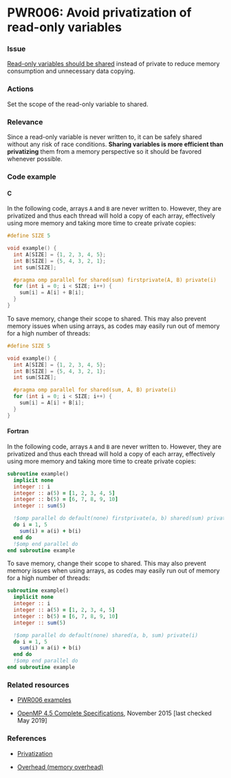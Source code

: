 # PWR006: Avoid privatization of read-only variables

### Issue

[Read-only variables should be shared](../../Glossary/Variable-scoping-in-the-context-of-OpenMP.md)
instead of private to reduce memory consumption and unnecessary data copying.

### Actions

Set the scope of the read-only variable to shared.

### Relevance

Since a read-only variable is never written to, it can be safely shared without
any risk of race conditions. **Sharing variables is more efficient than
privatizing** them from a memory perspective so it should be favored whenever
possible.

### Code example

#### C

In the following code, arrays `A` and `B` are never written to. However, they
are privatized and thus each thread will hold a copy of each array, effectively
using more memory and taking more time to create private copies:

```c
#define SIZE 5

void example() {
  int A[SIZE] = {1, 2, 3, 4, 5};
  int B[SIZE] = {5, 4, 3, 2, 1};
  int sum[SIZE];

  #pragma omp parallel for shared(sum) firstprivate(A, B) private(i)
  for (int i = 0; i < SIZE; i++) {
    sum[i] = A[i] + B[i];
  }
}
```

To save memory, change their scope to shared. This may also prevent memory
issues when using arrays, as codes may easily run out of memory for a high
number of threads:

```c
#define SIZE 5

void example() {
  int A[SIZE] = {1, 2, 3, 4, 5};
  int B[SIZE] = {5, 4, 3, 2, 1};
  int sum[SIZE];

  #pragma omp parallel for shared(sum, A, B) private(i)
  for (int i = 0; i < SIZE; i++) {
    sum[i] = A[i] + B[i];
  }
}
```

#### Fortran

In the following code, arrays `A` and `B` are never written to. However, they
are privatized and thus each thread will hold a copy of each array, effectively
using more memory and taking more time to create private copies:

```f90
subroutine example()
  implicit none
  integer :: i
  integer :: a(5) = [1, 2, 3, 4, 5]
  integer :: b(5) = [6, 7, 8, 9, 10]
  integer :: sum(5)

  !$omp parallel do default(none) firstprivate(a, b) shared(sum) private(i)
  do i = 1, 5
    sum(i) = a(i) + b(i)
  end do
  !$omp end parallel do
end subroutine example
```

To save memory, change their scope to shared. This may also prevent memory
issues when using arrays, as codes may easily run out of memory for a high
number of threads:

```f90
subroutine example()
  implicit none
  integer :: i
  integer :: a(5) = [1, 2, 3, 4, 5]
  integer :: b(5) = [6, 7, 8, 9, 10]
  integer :: sum(5)

  !$omp parallel do default(none) shared(a, b, sum) private(i)
  do i = 1, 5
    sum(i) = a(i) + b(i)
  end do
  !$omp end parallel do
end subroutine example
```

### Related resources

* [PWR006 examples](../PWR006)

* [OpenMP 4.5 Complete Specifications](https://www.openmp.org/wp-content/uploads/openmp-4.5.pdf),
November 2015 [last checked May 2019]

### References

* [Privatization](https://en.wikipedia.org/wiki/Privatization_(computer_programming))

* [Overhead (memory overhead)](https://en.wikipedia.org/wiki/Overhead_(computing))
